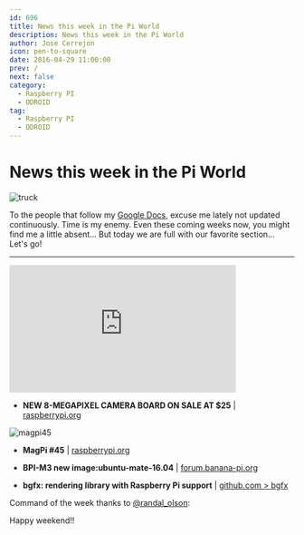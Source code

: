 ```yaml
---
id: 696
title: News this week in the Pi World
description: News this week in the Pi World
author: Jose Cerrejon
icon: pen-to-square
date: 2016-04-29 11:00:00
prev: /
next: false
category:
  - Raspberry PI
  - ODROID
tag:
  - Raspberry PI
  - ODROID
---
```


# News this week in the Pi World

![truck](/images/2016/04/truck.png)

To the people that follow my [Google Docs](http://goo.gl/Iwhbq), excuse me lately not updated continuously. Time is my enemy. Even these coming weeks now, you might find me a little absent... But today we are full with our favorite section... Let's go!

- - -
<iframe width="400" height="225" src="https://www.youtube.com/embed/JjN0kbcG9j0?rel=0&amp;showinfo=0" frameborder="0" allowfullscreen></iframe>

* **NEW 8-MEGAPIXEL CAMERA BOARD ON SALE AT $25** | [raspberrypi.org](https://www.raspberrypi.org/blog/new-8-megapixel-camera-board-sale-25/)

![magpi45](/images/2016/04/magpi45.png)

* **MagPi #45** | [raspberrypi.org](https://www.raspberrypi.org/magpi/magpi-issue-45-camera/)

* **BPI-M3 new image:ubuntu-mate-16.04** | [forum.banana-pi.org](http://forum.banana-pi.org/t/bpi-m3-new-image-ubuntu-mate-16-04-2016-04-22/1522)

* **bgfx: rendering library with Raspberry Pi support** | [github.com > bgfx](https://github.com/bkaradzic/bgfx)

Command of the week thanks to [@randal_olson](https://twitter.com/randal_olson/):




Happy weekend!!